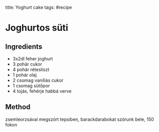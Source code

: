 title: Yoghurt cake
tags: #recipe

Joghurtos süti
==============

Ingredients
-----------

-   3x2dl feher joghurt
-   3 pohár cukor
-   4 pohár rétesliszt
-   1 pohár olaj
-   2 csomag vaníliás cukor
-   1 csomag sütőpor
-   4 tojás, fehérje habbá verve

Method
------

zsemleorzsával megszórt tepsiben, barackdarabokat szórunk bele, 150
fokon

  [Joghurtos süti]: #joghurtos-süti
  [Ingredients]: #ingredients
  [Method]: #method
